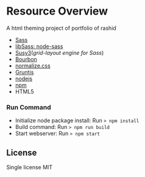 # Resource Overview
A html theming project of portfolio of rashid

 - [Sass](https://sass-lang.com)
 - [libSass: node-sass](https://github.com/sass/node-sass)
 - [Susy3](http://oddbird.net/susy/)(*grid-layout engine for Sass*)
 - [Bourbon](https://www.bourbon.io/)
 - [normalize.css](https://github.com/necolas/normalize.css)
 - [Gruntjs](http://gruntjs.com/)
 - [nodejs](https://nodejs.org/en/)
 - [npm](https://www.npmjs.com/)
 - HTML5

### Run Command
 - Initialize node package install: Run `> npm install`
 - Build command: Run `> npm run build`
 - Start webserver: Run `> npm start`

## License
 Single license MIT